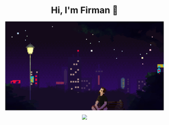 <h1 align='center'> Hi, I'm Firman 👋</h1>
<img src="images/bg.gif" align="center" height="40%"/>
<p align='center'>
  <a href="#"><img src="https://visitor-badge.glitch.me/badge?page_id=codexsleep.codexsleep??style=for-the-badge&logo=appveyor"></a>
</p>
